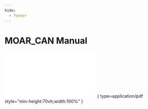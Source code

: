 ```yaml
---
hide:
  - footer
---
```


# MOAR_CAN Manual

![AFC-Lite Manual](../assets/MOAR_CAN-Manual.pdf){ type=application/pdf style="min-height:70vh;width:100%" }